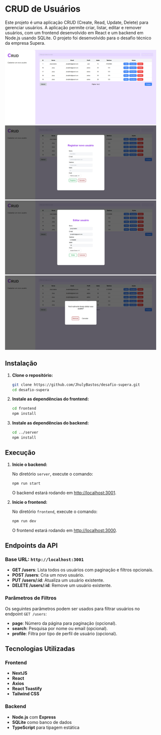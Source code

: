 # CRUD de Usuários

Este projeto é uma aplicação CRUD (Create, Read, Update, Delete) para gerenciar usuários. A aplicação permite criar, listar, editar e remover usuários, com um frontend desenvolvido em React e um backend em Node.js usando SQLite. O projeto foi desenvolvido para o desafio técnico da empresa Supera.

<img src="./home.jpg" alt="Home" width="500"/>
<img src="./criar-usuario.jpg" alt="Criar" width="500"/>
<img src="./editar-usuario.jpg" alt="Editar" width="500"/>
<img src="./deletar-usuario.jpg" alt="Deletar" width="500"/>

## Instalação

1. **Clone o repositório:**

   ```bash
   git clone https://github.com/JhulyBastos/desafio-supera.git
   cd desafio-supera
   ```

2. **Instale as dependências do frontend:**

   ```bash
   cd frontend
   npm install
   ```

3. **Instale as dependências do backend:**

   ```bash
   cd ../server
   npm install
   ```

## Execução

1. **Inicie o backend:**

   No diretório `server`, execute o comando:

   ```bash
   npm run start
   ```

   O backend estará rodando em [http://localhost:3001](http://localhost:3001).

2. **Inicie o frontend:**

   No diretório `frontend`, execute o comando:

   ```bash
   npm run dev
   ```

   O frontend estará rodando em [http://localhost:3000](http://localhost:3000).

## Endpoints da API

### Base URL: `http://localhost:3001`

- **GET /users**: Lista todos os usuários com paginação e filtros opcionais.
- **POST /users**: Cria um novo usuário.
- **PUT /users/:id**: Atualiza um usuário existente.
- **DELETE /users/:id**: Remove um usuário existente.

### Parâmetros de Filtros

Os seguintes parâmetros podem ser usados para filtrar usuários no endpoint `GET /users`:

- **page**: Número da página para paginação (opcional).
- **search**: Pesquisa por nome ou email (opcional).
- **profile**: Filtra por tipo de perfil de usuário (opcional).

## Tecnologias Utilizadas

### Frontend

- **NextJS**
- **React**
- **Axios**
- **React Toastify**
- **Tailwind CSS**

### Backend

- **Node.js** com **Express**
- **SQLite** como banco de dados
- **TypeScript** para tipagem estática
